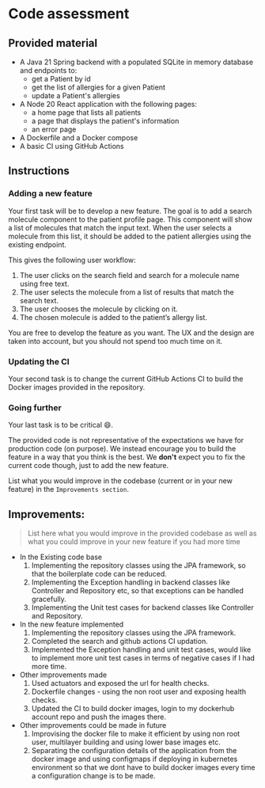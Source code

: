 # Code assessment

## Provided material

* A Java 21 Spring backend with a populated SQLite in memory database and endpoints to:
    * get a Patient by id
    * get the list of allergies for a given Patient
    * update a Patient's allergies
* A Node 20 React application with the following pages:
    * a home page that lists all patients
    * a page that displays the patient's information
    * an error page
* A Dockerfile and a Docker compose
* A basic CI using GitHub Actions

## Instructions

### Adding a new feature

Your first task will be to develop a new feature.
The goal is to add a search molecule component to the patient profile page.
This component will show a list of molecules that match the input text.
When the user selects a molecule from this list, it should be added to the patient allergies using the existing endpoint.

This gives the following user workflow:
1. The user clicks on the search field and search for a molecule name using free text.
2. The user selects the molecule from a list of results that match the search text.
3. The user chooses the molecule by clicking on it.
4. The chosen molecule is added to the patient’s allergy list.

You are free to develop the feature as you want. The UX and the design are taken into account, but you should not spend too much
time on it.

### Updating the CI

Your second task is to change the current GitHub Actions CI to build the Docker images provided in the repository.

### Going further

Your last task is to be critical :smile:.

The provided code is not representative of the expectations we have for production code (on purpose).
We instead encourage you to build the feature in a way that you think is the best.
We **don't** expect you to fix the current code though, just to add the new feature.

List what you would improve in the codebase (current or in your new feature) in the `Improvements section`.

## Improvements:

> List here what you would improve in the provided codebase as well as what you could improve in your new feature
> if you had more time

* In the Existing code base
     1. Implementing the repository classes using the JPA framework, so that the boilerplate code can be reduced.
     2. Implementing the Exception handling in backend classes like Controller and Repository etc, so that exceptions can be handled gracefully.
     3. Implementing the Unit test cases for backend classes like Controller and Repository.
* In the new feature implemented
     1. Implementing the repository classes using the JPA framework.
     2. Completed the search and github actions CI updation.
     3. Implemented the Exception handling and unit test cases, would like to implement more unit test cases in terms of negative cases if I had more time.
* Other improvements made
     1. Used actuators and exposed the url for health checks.
     2. Dockerfile changes - using the non root user and exposing health checks.
     3. Updated the CI to build docker images, login to my dockerhub account repo and push the images there.
* Other improvements could be made in future
     1. Improvising the docker file to make it efficient by using non root user, multilayer building and using lower base images etc.
     2. Separating the configuration details of the application from the docker image and using configmaps if deploying in kubernetes environment so that we dont 
        have to build docker images every time a configuration change is to be made.
  
